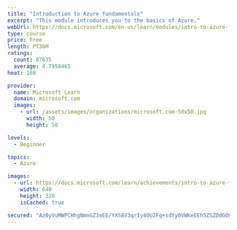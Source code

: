 ```yaml
---
title: "Introduction to Azure fundamentals"
excerpt: "This module introduces you to the basics of Azure."
webUrl: https://docs.microsoft.com/en-us/learn/modules/intro-to-azure-fundamentals/
type: course
price: Free
length: PT36M
ratings:
  count: 87635
  average: 4.7958465
heat: 169

provider:
  name: Microsoft Learn
  domain: microsoft.com
  images:
    - url: /assets/images/organizations/microsoft.com-50x50.jpg
      width: 50
      height: 50

levels:
  - Beginner

topics:
  - Azure

images:
  - url: https://docs.microsoft.com/learn/achievements/intro-to-azure-fundamentals-social.png
    width: 640
    height: 320
    isCached: true

secured: "Az0yVuMWPCHhgNmnGZJoEE/YXS8V3qrIy4OU2Fq+sdYy0VWKeEEh5ZSZDdGOGY4UQTPzEZ0ZO19dS3iDJKs/xAKTPUjrvUcvYmQPDW9PEatod7uYUEvNANb40mfZs2s0STnbI1ZI3zRWPVFEZnoIBWb9KKVN8+mXr+Oyi2P0hak5GILJUm/knxSiXhWhO37iKCW/MFcupvbFs+XrXaqjjci0GMvaxjB60gHfburVZKpUuQIdvUKTKiZC7J9dUTn4O/HMyuVbJC3XdG+hgYsatt8/WoLSW7IaO9Ttp/j3+fHjiFapUBmF5LwPwjwV6LaId6p7nT3+1RTbyia8+sa3rHFRThdifqROuSZIykBxNQps5mTgXbJDnBHfRldMKyLMgoWAJFGm0tLBiARibtNKLEJPhoQosOgcGihA/43L9SOFkk6UIjSvdzHUu4B1EfTG;hhp9nOhlZXpw1Q8CkDm34w=="
---
```


